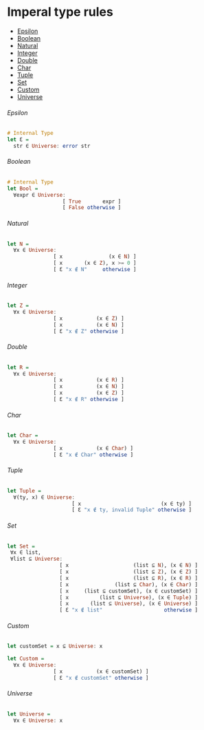# Imperal type rules
  - [Epsilon](#Epsilon)
  - [Boolean](#Boolean)
  - [Natural](#Natural)
  - [Integer](#Integer)
  - [Double](#Double)
  - [Char](#Char)
  - [Tuple](#Tuple)
  - [Set](#Set)
  - [Custom](#Custom)
  - [Universe](#Universe)

###### Epsilon
```Haskell
# Internal Type
let Ɛ =
  str ∈ Universe: error str
```

###### Boolean
```Haskell
# Internal Type
let Bool =
  ∀expr ∈ Universe:
                  [ True       expr ]
                  [ False otherwise ]
```

###### Natural
```Haskell
let N =
  ∀x ∈ Universe:
               [ x               (x ∈ N) ]
               [ x       (x ∈ Z), x >= 0 ]
               [ Ɛ "x ∉ N"     otherwise ]
```

###### Integer
```Haskell
let Z =
  ∀x ∈ Universe:
               [ x           (x ∈ Z) ]
               [ x           (x ∈ N) ]
               [ Ɛ "x ∉ Z" otherwise ]
```

###### Double
```Haskell
let R =
  ∀x ∈ Universe:
               [ x           (x ∈ R) ]
               [ x           (x ∈ N) ]
               [ x           (x ∈ Z) ]
               [ Ɛ "x ∉ R" otherwise ]
```

###### Char
```Haskell
let Char =
  ∀x ∈ Universe:
               [ x           (x ∈ Char) ]
               [ Ɛ "x ∉ Char" otherwise ]
```

###### Tuple
```Haskell
let Tuple =
  ∀(ty, x) ∈ Universe:
                     [ x                          (x ∈ ty) ]
                     [ Ɛ "x ∉ ty, invalid Tuple" otherwise ]
```

###### Set
```Haskell
let Set =
 ∀x ∈ list,
 ∀list ⊆ Universe:
                 [ x                     (list ⊆ N), (x ∈ N) ]
                 [ x                     (list ⊆ Z), (x ∈ Z) ]
                 [ x                     (list ⊆ R), (x ∈ R) ]
                 [ x               (list ⊆ Char), (x ∈ Char) ]
                 [ x     (list ⊆ customSet), (x ∈ customSet) ]
                 [ x          (list ⊆ Universe), (x ∈ Tuple) ]
                 [ x       (list ⊆ Universe), (x ∈ Universe) ]
                 [ Ɛ "x ∉ list"                    otherwise ]
```

###### Custom
```Haskell
let customSet = x ⊆ Universe: x

let Custom =
  ∀x ∈ Universe:
               [ x           (x ∈ customSet) ]
               [ Ɛ "x ∉ customSet" otherwise ]
```

###### Universe
```Haskell
let Universe =
  ∀x ∈ Universe: x
```
